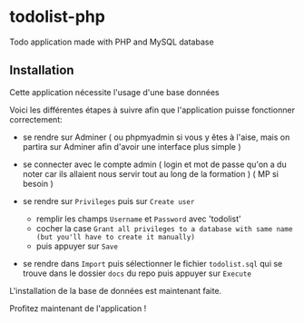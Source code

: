 # todolist-php

Todo application made with PHP and MySQL database

## Installation

Cette application nécessite l'usage d'une base données

Voici les différentes étapes à suivre afin que l'application puisse fonctionner correctement:

- se rendre sur Adminer ( ou phpmyadmin si vous y êtes à l'aise, mais on partira sur Adminer afin d'avoir une interface plus simple )

- se connecter avec le compte admin ( login et mot de passe qu'on a du noter car ils allaient nous servir tout au long de la formation ) ( MP si besoin )

- se rendre sur `Privileges` puis sur `Create user`
  - remplir les champs `Username` et `Password` avec 'todolist'
  - cocher la case `Grant all privileges to a database with same name (but you'll have to create it manually)`
  - puis appuyer sur `Save`

- se rendre dans `Import` puis sélectionner le fichier `todolist.sql` qui se trouve dans le dossier `docs` du repo puis appuyer sur `Execute`

L'installation de la base de données est maintenant faite.

Profitez maintenant de l'application !
